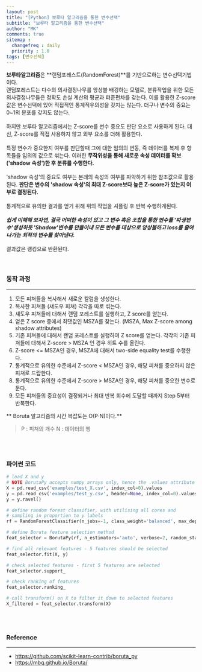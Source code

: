 ```yaml
---
layout: post
title: "[Python] 보루타 알고리즘을 통한 변수선택"
subtitle: "보루타 알고리즘을 통한 변수선택"
author: "MK"
comments: true
sitemap :
  changefreq : daily
  priority : 1.0
tags: [변수선택]
---
```



**보루타알고리즘**은 **랜덤포레스트(RandomForest)**를 기반으로하는 변수선택기법이다.<br>
랜덤포레스트는 다수의 의사결정나무를 앙상블 배깅하는 모델로, 분류작업을 위한 모든 의사결정나무들은 정확도 손실 계산의 평균과 펴준편차를 갖는다. 이를 활용한 Z-score값은 변수선택에 있어 직접적인 통계적유의성을 갖지는 않는다. 더구나 변수의 중요는 0~1의 분포를 갖지도 않는다.
<br><br>
하지만 보루타 알고리즘에서는 Z-score를 변수 중요도 판단 요소로 사용하게 된다. 대신, Z-score를 직접 사용하지 않고 외부 요소를 더해 활용한다.
<br><br>
특정 변수가 중요한지 여부를 판단할때 그에 대한 임의의 변동, 즉 데이터를 복제 후 항목들을 임의의 값으로 섞는다.
이러한 **무작위성을 통해 새로운 속성 데이터를 확보('shadow 속성')한 후 분류를 수행한다.**
<br><br>
'shadow 속성'의 중요도 여부는 본래의 속성의 여부를 파악하기 위한 참조값으로 활용된다. **판단은 변수의 'shadow 속성'의 최대 Z-score보다 높은 Z-score가 있는지 여부로 결정된다.**
<br><br>
통계적으로 유의한 결과를 얻기 위해 위의 작업을 셔플링 후 반복 수행하게된다.
<br><br>
**_쉽게 이해해 보자면, 결국 어떠한 속성이 있고 그 변수 혹은 조합을 통한 변수를 '파생변수'생성하듯 'Shadow'변수를 만들어내 모든 변수를 대상으로 앙상블하고 loss를 줄여나가는 최적의 변수를 찾아낸다._**
<br><br>
결과값은 랭킹으로 반환된다.
<br><br><br>

### 동작 과정
---

1. 모든 피쳐들을 복사해서 새로운 칼럼을 생성한다.
2. 복사한 피쳐들 (섀도우 피쳐) 각각을 따로 섞는다.
3. 섀도우 피쳐들에 대해서 랜덤 포레스트를 실행하고, Z score를 얻는다.
4. 얻은 Z score 중에서 최댓값인 MSZA를 찾는다. (MSZA, Max Z-score among shadow attributes)
6. 기존 피쳐들에 대해서 랜덤 포레스트를 실행하여 Z score를 얻는다.
각각의 기존 피쳐들에 대해서 Z-score > MSZA 인 경우 히트 수를 올린다.
7. Z-score <= MSZA인 경우, MSZA에 대해서 two-side equality test를 수행한다.
8. 통계적으로 유의한 수준에서 Z-score < MSZA인 경우, 해당 피쳐를 중요하지 않은 피쳐로 드랍한다.
9. 통계적으로 유의한 수준에서 Z-score > MSZA인 경우, 해당 피쳐를 중요한 변수로 둔다.
10. 모든 피쳐들의 중요성이 결정되거나 최대 반복 회수에 도달할 때까지 Step 5부터 반복한다.

** Boruta 알고리즘의 시간 복잡도는 O(P⋅N)이다.**
>P : 피쳐의 개수
>N : 데이터의 행


<br><br>
### 파이썬 코드
```Python
# load X and y
# NOTE BorutaPy accepts numpy arrays only, hence the .values attribute
X = pd.read_csv('examples/test_X.csv', index_col=0).values
y = pd.read_csv('examples/test_y.csv', header=None, index_col=0).values
y = y.ravel()

# define random forest classifier, with utilising all cores and
# sampling in proportion to y labels
rf = RandomForestClassifier(n_jobs=-1, class_weight='balanced', max_depth=5)

# define Boruta feature selection method
feat_selector = BorutaPy(rf, n_estimators='auto', verbose=2, random_state=1)

# find all relevant features - 5 features should be selected
feat_selector.fit(X, y)

# check selected features - first 5 features are selected
feat_selector.support_

# check ranking of features
feat_selector.ranking_

# call transform() on X to filter it down to selected features
X_filtered = feat_selector.transform(X)
```

<br><br>
### **Reference**
---
- <https://github.com/scikit-learn-contrib/boruta_py>
- <https://mbq.github.io/Boruta/>
<br>

